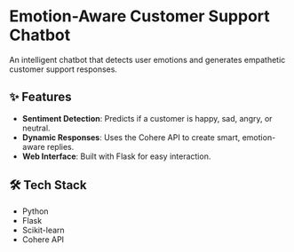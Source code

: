 # Emotion-Aware Customer Support Chatbot

An intelligent chatbot that detects user emotions and generates empathetic customer support responses.

## ✨ Features
- **Sentiment Detection**: Predicts if a customer is happy, sad, angry, or neutral.
- **Dynamic Responses**: Uses the Cohere API to create smart, emotion-aware replies.
- **Web Interface**: Built with Flask for easy interaction.

## 🛠️ Tech Stack
- Python
- Flask
- Scikit-learn
- Cohere API
